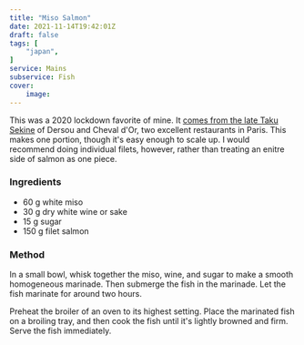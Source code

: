 ```yaml
---
title: "Miso Salmon"
date: 2021-11-14T19:42:01Z
draft: false
tags: [
    "japan",
]
service: Mains
subservice: Fish
cover:
    image: 
---
```


This was a 2020 lockdown favorite of mine. It [comes from the late Taku Sekine](https://www.instagram.com/p/B_edxtSpg3q/) of Dersou and Cheval d'Or, two excellent restaurants in Paris. This makes one portion, though it's easy enough to scale up. I would recommend doing individual filets, however, rather than treating an enitre side of salmon as one piece.

### Ingredients

* 60 g white miso
* 30 g dry white wine or sake
* 15 g sugar
* 150 g filet salmon

### Method

In a small bowl, whisk together the miso, wine, and sugar to make a smooth homogeneous marinade. Then submerge the fish in the marinade. Let the fish marinate for around two hours.

Preheat the broiler of an oven to its highest setting. Place the marinated fish on a broiling tray, and then cook the fish until it's lightly browned and firm. Serve the fish immediately.
